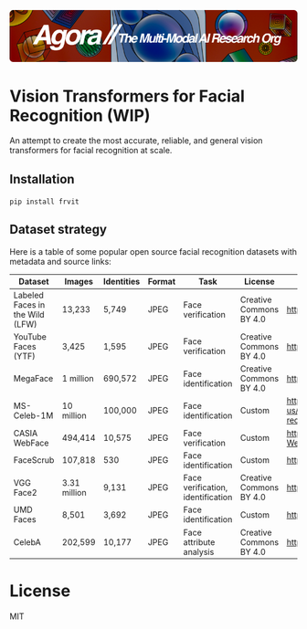 [![Multi-Modality](agorabanner.png)](https://discord.gg/qUtxnK2NMf)

# Vision Transformers for Facial Recognition (WIP)
An attempt to create the most accurate, reliable, and general vision transformers for facial recognition at scale.


## Installation
`pip install frvit`



## Dataset strategy
Here is a table of some popular open source facial recognition datasets with metadata and source links:

| Dataset | Images | Identities | Format | Task | License | Source |
|-|-|-|-|-|-|-|  
| Labeled Faces in the Wild (LFW) | 13,233 | 5,749 | JPEG | Face verification | Creative Commons BY 4.0 | http://vis-www.cs.umass.edu/lfw/ |
| YouTube Faces (YTF) | 3,425 | 1,595 | JPEG | Face verification | Creative Commons BY 4.0 | https://www.cs.tau.ac.il/~wolf/ytfaces/ |
| MegaFace | 1 million | 690,572 | JPEG | Face identification | Creative Commons BY 4.0 | http://megaface.cs.washington.edu/ |  
| MS-Celeb-1M  | 10 million | 100,000 | JPEG | Face identification | Custom | https://www.microsoft.com/en-us/research/project/ms-celeb-1m-challenge-recognizing-one-million-celebrities-real-world/ |
| CASIA WebFace | 494,414 | 10,575 | JPEG | Face verification | Custom | http://www.cbsr.ia.ac.cn/english/CASIA-WebFace-Database.html |
| FaceScrub | 107,818 | 530 | JPEG | Face identification | Custom | http://vintage.winklerbros.net/facescrub.html |
| VGG Face2 | 3.31 million | 9,131 | JPEG | Face verification, identification | Creative Commons BY 4.0 | https://www.robots.ox.ac.uk/~vgg/data/vgg_face2/ |
| UMD Faces | 8,501 | 3,692 | JPEG | Face identification | Custom | https://www.umdfaces.io/ |
| CelebA | 202,599 | 10,177 | JPEG | Face attribute analysis | Creative Commons BY 4.0 | http://mmlab.ie.cuhk.edu.hk/projects/CelebA.html |

# License
MIT

